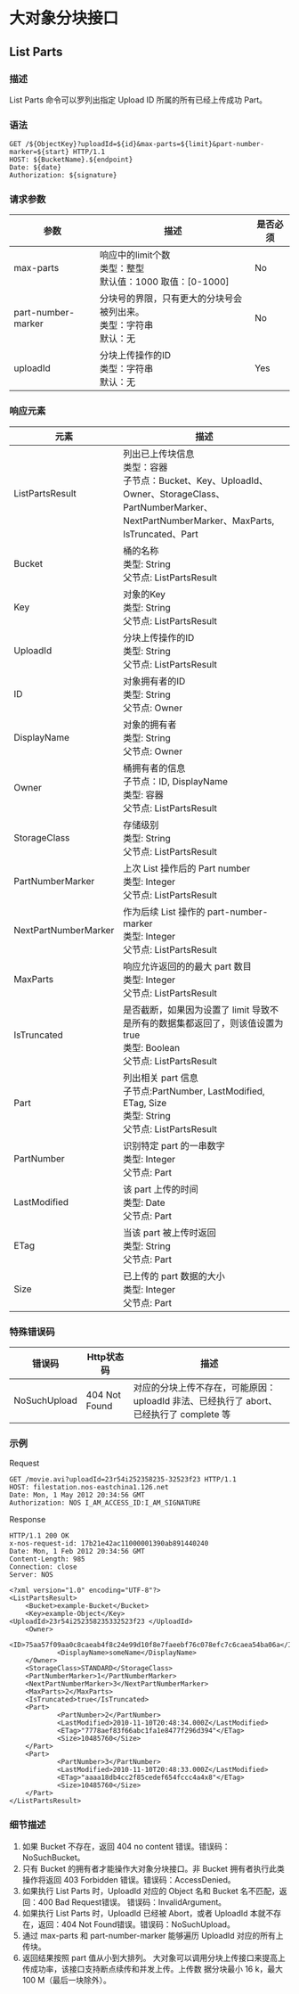 # 大对象分块接口
## List Parts

### 描述

List Parts 命令可以罗列出指定 Upload ID 所属的所有已经上传成功 Part。

### 语法

    GET /${ObjectKey}?uploadId=${id}&max-parts=${limit}&part-number-marker=${start} HTTP/1.1
    HOST: ${BucketName}.${endpoint}
    Date: ${date}
    Authorization: ${signature}

### 请求参数

|        参数        |                                  描述                                  | 是否必须 |
|--------------------|------------------------------------------------------------------------|----------|
| max-parts          | 响应中的limit个数<br>类型：整型<br>默认值：1000 取值：[0-1000]         | No       |
| part-number-marker | 分块号的界限，只有更大的分块号会被列出来。<br>类型：字符串<br>默认：无 | No       |
| uploadId           | 分块上传操作的ID<br>类型：字符串<br>默认：无                           | Yes      |

### 响应元素

|         元素         |                                                                            描述                                                                           |
|----------------------|-----------------------------------------------------------------------------------------------------------------------------------------------------------|
| ListPartsResult      | 列出已上传块信息<br>类型：容器<br>子节点：Bucket、Key、UploadId、Owner、StorageClass、PartNumberMarker、NextPartNumberMarker、MaxParts, IsTruncated、Part |
| Bucket               | 桶的名称<br>类型: String<br>父节点: ListPartsResult                                                                                                       |
| Key                  | 对象的Key<br>类型: String<br>父节点: ListPartsResult                                                                                                      |
| UploadId             | 分块上传操作的ID<br>类型: String<br>父节点: ListPartsResult                                                                                               |
| ID                   | 对象拥有者的ID<br>类型: String<br>父节点: Owner                                                                                                           |
| DisplayName          | 对象的拥有者<br>类型: String<br>父节点: Owner                                                                                                             |
| Owner                | 桶拥有者的信息<br>子节点：ID, DisplayName<br>类型: 容器<br>父节点: ListPartsResult                                                                        |
| StorageClass         | 存储级别<br>类型: String<br>父节点: ListPartsResult                                                                                                       |
| PartNumberMarker     | 上次 List 操作后的 Part number<br>类型: Integer<br>父节点: ListPartsResult                                                                                |
| NextPartNumberMarker | 作为后续 List 操作的 part-number-marker<br>类型: Integer<br>父节点: ListPartsResult                                                                       |
| MaxParts             | 响应允许返回的的最大 part 数目<br>类型: Integer<br>父节点: ListPartsResult                                                                                |
| IsTruncated          | 是否截断，如果因为设置了 limit 导致不是所有的数据集都返回了，则该值设置为 true<br>类型: Boolean<br>父节点: ListPartsResult                                |
| Part                 | 列出相关 part 信息<br>子节点:PartNumber, LastModified, ETag, Size<br>类型: String<br>父节点: ListPartsResult                                                         |
| PartNumber           | 识别特定 part 的一串数字<br>类型: Integer<br>父节点: Part                                                                                                         |
| LastModified         | 该 part 上传的时间<br>类型: Date<br>父节点: Part                                                                                                                  |
| ETag                 | 当该 part 被上传时返回<br>类型: String<br>父节点: Part                                                                                                            |
| Size                 | 已上传的 part 数据的大小<br>类型: Integer<br>父节点: Part                                                                                                       |

### 特殊错误码

|    错误码    |  Http状态码   |                                           描述                                          |
|--------------|---------------|-----------------------------------------------------------------------------------------|
| NoSuchUpload | 404 Not Found | 对应的分块上传不存在，可能原因：uploadId 非法、已经执行了 abort、已经执行了 complete 等 |

### 示例

Request

    GET /movie.avi?uploadId=23r54i252358235-32523f23 HTTP/1.1
    HOST: filestation.nos-eastchina1.126.net
    Date: Mon, 1 May 2012 20:34:56 GMT
    Authorization: NOS I_AM_ACCESS_ID:I_AM_SIGNATURE

Response

    HTTP/1.1 200 OK
    x-nos-request-id: 17b21e42ac11000001390ab891440240
    Date: Mon, 1 Feb 2012 20:34:56 GMT
    Content-Length: 985
    Connection: close
    Server: NOS
    
    <?xml version="1.0" encoding="UTF-8"?>
    <ListPartsResult>
        <Bucket>example-Bucket</Bucket>
        <Key>example-Object</Key>
    <UploadId>23r54i252358235332523f23 </UploadId>
        <Owner>
                <ID>75aa57f09aa0c8caeab4f8c24e99d10f8e7faeebf76c078efc7c6caea54ba06a</ID>
                <DisplayName>someName</DisplayName>
        </Owner>
        <StorageClass>STANDARD</StorageClass>
        <PartNumberMarker>1</PartNumberMarker>
        <NextPartNumberMarker>3</NextPartNumberMarker>
        <MaxParts>2</MaxParts>
        <IsTruncated>true</IsTruncated>
        <Part>
                <PartNumber>2</PartNumber>
                <LastModified>2010-11-10T20:48:34.000Z</LastModified>
                <ETag>"7778aef83f66abc1fa1e8477f296d394"</ETag>
                <Size>10485760</Size>
        </Part>
        <Part>
                <PartNumber>3</PartNumber>
                <LastModified>2010-11-10T20:48:33.000Z</LastModified>
                <ETag>"aaaa18db4cc2f85cedef654fccc4a4x8"</ETag>
                <Size>10485760</Size>
        </Part>
    </ListPartsResult>

### 细节描述

1. 如果 Bucket 不存在，返回 404 no content 错误。错误码：NoSuchBucket。
2. 只有 Bucket 的拥有者才能操作大对象分块接口。非 Bucket 拥有者执行此类操作将返回 403 Forbidden 错误。错误码：AccessDenied。
3. 如果执行 List Parts 时，UploadId 对应的 Object 名和 Bucket 名不匹配，返回：400 Bad Request错误。 错误码：InvalidArgument。
4. 如果执行 List Parts 时，UploadId 已经被 Abort，或者 UploadId 本就不存在，返回：404 Not Found错误。错误码：NoSuchUpload。
5. 通过 max-parts 和 part-number-marker 能够遍历 UploadId 对应的所有上传块。
6. 返回结果按照 part 值从小到大排列。
大对象可以调用分块上传接口来提高上传成功率，该接口支持断点续传和并发上传。上传数 据分块最小 16 k，最大 100 M（最后一块除外）。

